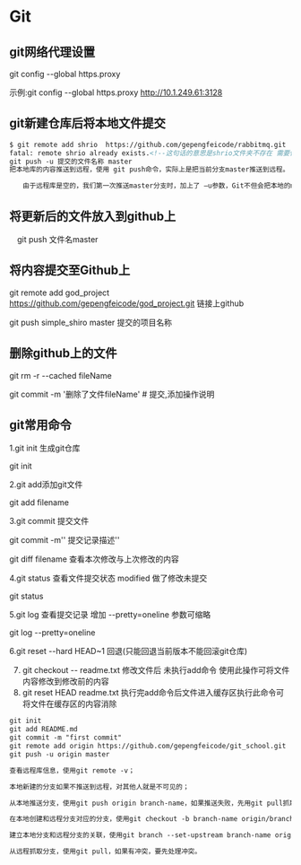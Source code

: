 # Git



## git网络代理设置

git config --global https.proxy

示例:git config --global https.proxy http://10.1.249.61:3128

## git新建仓库后将本地文件提交

```xml
$ git remote add shrio  https://github.com/gepengfeicode/rabbitmq.git
fatal: remote shrio already exists.<!--这句话的意思是shrio文件夹不存在 需要使用git push命令将本地仓库提交到git仓库的master分支上-->
git push -u 提交的文件名称 master
把本地库的内容推送到远程，使用 git push命令，实际上是把当前分支master推送到远程。

　　由于远程库是空的，我们第一次推送master分支时，加上了 –u参数，Git不但会把本地的master分支内容推送的远程新的master分支，还会把本地的master分支和远程的master分支关联起来，在以后的推送或者拉取时就可以简化命令。推送成功后，可以立刻在github页面中看到远程库的内容已经和本地一模一样了，上面的要输入github的用户名和密码如下所示：
```

## 将更新后的文件放入到github上

　git push 文件名master

## 将内容提交至Github上

 git remote add god_project https://github.com/gepengfeicode/god_project.git  链接上github

git push simple_shiro master  提交的项目名称

## 删除github上的文件

git rm -r --cached fileName

 git commit -m '删除了文件fileName'        # 提交,添加操作说明





## git常用命令

1.git init 生成git仓库

git init 

2.git add添加git文件

git add filename

3.git commit 提交文件

git commit -m'' 提交记录描述''

git diff filename 查看本次修改与上次修改的内容

4.git status  查看文件提交状态   modified 做了修改未提交

git status

5.git log 查看提交记录  增加 --pretty=oneline 参数可缩略

git log --pretty=oneline

6.git reset --hard HEAD~1 回退(只能回退当前版本不能回滚git仓库)

7. git checkout -- readme.txt 修改文件后 未执行add命令 使用此操作可将文件内容修改到修改前的内容
8. git reset HEAD readme.txt  执行完add命令后文件进入缓存区执行此命令可将文件在缓存区的内容消除

```tex
git init
git add README.md
git commit -m "first commit"
git remote add origin https://github.com/gepengfeicode/git_school.git
git push -u origin master
```

```tex
查看远程库信息，使用git remote -v；

本地新建的分支如果不推送到远程，对其他人就是不可见的；

从本地推送分支，使用git push origin branch-name，如果推送失败，先用git pull抓取远程的新提交；

在本地创建和远程分支对应的分支，使用git checkout -b branch-name origin/branch-name，本地和远程分支的名称最好一致；

建立本地分支和远程分支的关联，使用git branch --set-upstream branch-name origin/branch-name；

从远程抓取分支，使用git pull，如果有冲突，要先处理冲突。
```

